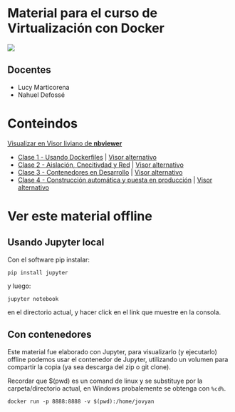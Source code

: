 # Material para el curso de Virtualización con Docker 
![](https://www.docker.com/sites/default/files/Whale%20Logo332_5.png)

## Docentes

* Lucy Marticorena
* Nahuel Defossé
    
# Conteindos

[Visualizar en Visor liviano de **nbviewer**](https://nbviewer.jupyter.org/github/UNPSJB/eip-docker/tree/master/)

* <a href="01 - Usando Dockerfiles.ipynb">Clase 1 - Usando Dockerfiles</a> | [Visor alternativo](https://nbviewer.jupyter.org/github/UNPSJB/eip-docker/blob/master/01%20-%20Usando%20Dockerfiles.ipynb)
* [Clase 2 - Aislación, Cnecitivdad y Red](02%20-%20Aislación%2C%20Conectividad%20y%20Red.ipynb) | [Visor alternativo](https://nbviewer.jupyter.org/github/UNPSJB/eip-docker/blob/master/02%20-%20Aislaci%C3%B3n%2C%20Conectividad%20y%20Red.ipynb)
* [Clase 3 - Contenedores en Desarrollo](03%20-%20Contenedores%20en%20Desarrollo.ipynb) | [Visor alternativo](https://nbviewer.jupyter.org/github/UNPSJB/eip-docker/blob/master/03%20-%20Contenedores%20en%20Desarrollo.ipynb)
* [Clase 4 - Construcción automática y puesta en producción](04%20-%20Construcción%20automática%20y%20puesta%20en%20Producción.ipynb) | [Visor alternativo](https://nbviewer.jupyter.org/github/UNPSJB/eip-docker/blob/master/04%20-%20Construcci%C3%B3n%20autom%C3%A1tica%20y%20puesta%20en%20Producci%C3%B3n.ipynb)




# Ver este material offline

## Usando Jupyter local

Con el software pip instalar:
```
pip install jupyter
```
y luego:
```
jupyter notebook 
```
en el directorio actual, y hacer click en el link que muestre en la consola.

## Con contenedores

Este material fue elaborado con Jupyter, para visualizarlo (y ejecutarlo)
offline podemos usar el contenedor de Jupyter, utilizando un volumen para
compartir la copia (ya sea descarga del zip o git clone).

Recordar que $(pwd) es un comand de linux y se substituye por la carpeta/directorio actual, en Windows probalemente se obtenga con `%cd%`.

```
docker run -p 8888:8888 -v $(pwd):/home/jovyan                                
``` 
